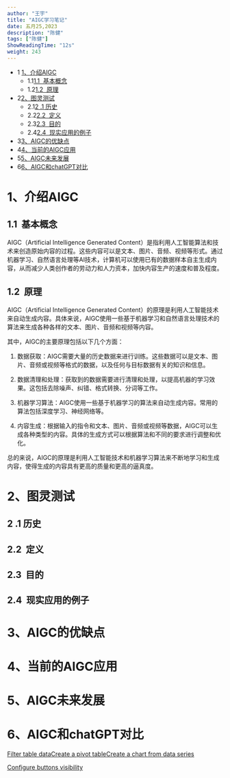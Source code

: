 ```yaml
---
author: "王宇"
title: "AIGC学习笔记"
date: 五月25,2023
description: "陈健"
tags: ["陈健"]
ShowReadingTime: "12s"
weight: 243
---
```

*   1 [1、介绍AIGC](#AIGC学习笔记-1、介绍AIGC)
    *   1.1[1.1  基本概念](#AIGC学习笔记-1.1基本概念)
    *   1.2[1.2  原理](#AIGC学习笔记-1.2原理)
*   2[2、图灵测试](#AIGC学习笔记-2、图灵测试)
    *   2.1[2 .1 历史](#AIGC学习笔记-2.1历史)
    *   2.2[2.2  定义](#AIGC学习笔记-2.2定义)
    *   2.3[2.3  目的](#AIGC学习笔记-2.3目的)
    *   2.4[2.4  现实应用的例子](#AIGC学习笔记-2.4现实应用的例子)
*   3[3、AIGC的优缺点](#AIGC学习笔记-3、AIGC的优缺点)
*   4[4、当前的AIGC应用](#AIGC学习笔记-4、当前的AIGC应用)
*   5[5、AIGC未来发展](#AIGC学习笔记-5、AIGC未来发展)
*   6[6、AIGC和chatGPT对比](#AIGC学习笔记-6、AIGC和chatGPT对比)

1、介绍AIGC
================================================================================================================================================================================================================================================================================================================================================================================================================================================================================================================

1.1  基本概念
---------

AIGC（Artificial Intelligence Generated Content）是指利用人工智能算法和技术来创造原始内容的过程。这些内容可以是文本、图片、音频、视频等形式。通过机器学习、自然语言处理等AI技术，计算机可以使用已有的数据样本自主生成内容，从而减少人类创作者的劳动力和人力资本，加快内容生产的速度和普及程度。

1.2  原理
-------

AIGC（Artificial Intelligence Generated Content）的原理是利用人工智能技术来自动生成内容。具体来说，AIGC使用一些基于机器学习和自然语言处理技术的算法来生成各种各样的文本、图片、音频和视频等内容。

其中，AIGC的主要原理包括以下几个方面：

1.  数据获取：AIGC需要大量的历史数据来进行训练。这些数据可以是文本、图片、音频或视频等格式的数据，以及任何与目标数据有关的知识和信息。
    
2.  数据清理和处理：获取到的数据需要进行清理和处理，以提高机器的学习效果。这包括去除噪声、纠错、格式转换、分词等工作。
    
3.  机器学习算法：AIGC使用一些基于机器学习的算法来自动生成内容。常用的算法包括深度学习、神经网络等。
    
4.  内容生成：根据输入的指令和文本、图片、音频或视频等数据，AIGC可以生成各种类型的内容。具体的生成方式可以根据算法和不同的要求进行调整和优化。
    

总的来说，AIGC的原理是利用人工智能技术和机器学习算法来不断地学习和生成内容，使得生成的内容具有更高的质量和更高的逼真度。

2、图灵测试
======

2 .1 历史
-------

2.2  定义
-------

2.3  目的
-------

2.4  现实应用的例子
------------

  

3、AIGC的优缺点
==========

4、当前的AIGC应用
===========

5、AIGC未来发展
==========

6、AIGC和chatGPT对比
================

  

  

[Filter table data](#)[Create a pivot table](#)[Create a chart from data series](#)

[Configure buttons visibility](/users/tfac-settings.action)